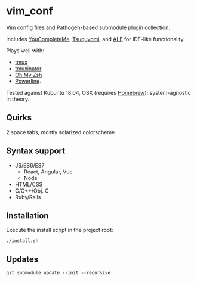 # vim_conf

[Vim](https://github.com/vim/vim) config files and [Pathogen](https://github.com/tpope/vim-pathogen)-based submodule plugin collection.

Includes [YouCompleteMe](https://github.com/Valloric/YouCompleteMe), [Tsuquyomi](https://github.com/Quramy/tsuquyomi), and [ALE](https://github.com/w0rp/ale) for IDE-like functionality.

Plays well with:
* [tmux](https://github.com/tmux/tmux)
* [tmuxinator](https://github.com/tmuxinator/tmuxinator)
* [Oh My Zsh](https://github.com/robbyrussell/oh-my-zsh)
* [Powerline](https://github.com/powerline/powerline).

Tested against Kubuntu 18.04, OSX (requires [Homebrew](https://brew.sh/)); system-agnostic in theory.

## Quirks

2 space tabs, mostly solarized colorscheme.

## Syntax support

* JS/ES6/ES7
  * React, Angular, Vue
  * Node
* HTML/CSS
* C/C++/Obj. C
* Ruby/Rails

## Installation

Execute the install script in the project root:
```
./install.sh
```

## Updates

```
git submodule update --init --recursive
```
